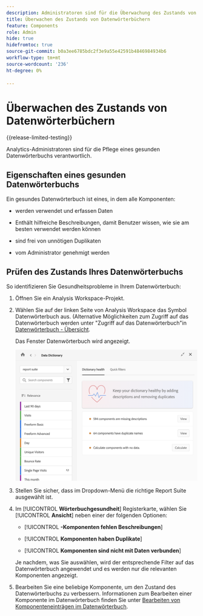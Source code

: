 ```yaml
---
description: Administratoren sind für die Überwachung des Zustands von Datenwörterbüchern zuständig. Dazu gehört auch, ob Komponenten Daten sammeln, genehmigt werden, Beschreibungen enthalten und frei von Duplikaten sind.
title: Überwachen des Zustands von Datenwörterbüchern
feature: Components
role: Admin
hide: true
hidefromtoc: true
source-git-commit: b0a3ee6785bdc2f3e9a55e42591b4846984934b6
workflow-type: tm+mt
source-wordcount: '236'
ht-degree: 0%

---
```


# Überwachen des Zustands von Datenwörterbüchern

{{release-limited-testing}}

Analytics-Administratoren sind für die Pflege eines gesunden Datenwörterbuchs verantwortlich.

## Eigenschaften eines gesunden Datenwörterbuchs

Ein gesundes Datenwörterbuch ist eines, in dem alle Komponenten:

* werden verwendet und erfassen Daten

* Enthält hilfreiche Beschreibungen, damit Benutzer wissen, wie sie am besten verwendet werden können

* sind frei von unnötigen Duplikaten

* vom Administrator genehmigt werden

## Prüfen des Zustands Ihres Datenwörterbuchs

So identifizieren Sie Gesundheitsprobleme in Ihrem Datenwörterbuch:

1. Öffnen Sie ein Analysis Workspace-Projekt.

1. Wählen Sie auf der linken Seite von Analysis Workspace das Symbol Datenwörterbuch aus. (Alternative Möglichkeiten zum Zugriff auf das Datenwörterbuch werden unter &quot;Zugriff auf das Datenwörterbuch&quot;in [Datenwörterbuch - Übersicht](/help/analyze/analysis-workspace/components/data-dictionary/data-dictionary-overview.md).

   Das Fenster Datenwörterbuch wird angezeigt.

   ![Administratoransicht des Datenwörterbuchs](assets/data-dictionary-admin.png)

1. Stellen Sie sicher, dass im Dropdown-Menü die richtige Report Suite ausgewählt ist.

1. Im [!UICONTROL **Wörterbuchgesundheit**] Registerkarte, wählen Sie [!UICONTROL **Ansicht**] neben einer der folgenden Optionen:

   * [!UICONTROL **-Komponenten fehlen Beschreibungen**]

   * [!UICONTROL **Komponenten haben Duplikate**]

   * [!UICONTROL **Komponenten sind nicht mit Daten verbunden**]

   Je nachdem, was Sie auswählen, wird der entsprechende Filter auf das Datenwörterbuch angewendet und es werden nur die relevanten Komponenten angezeigt.

1. Bearbeiten Sie eine beliebige Komponente, um den Zustand des Datenwörterbuchs zu verbessern. Informationen zum Bearbeiten einer Komponente im Datenwörterbuch finden Sie unter [Bearbeiten von Komponenteneinträgen im Datenwörterbuch](/help/analyze/analysis-workspace/components/data-dictionary/edit-entries-data-dictionary.md).